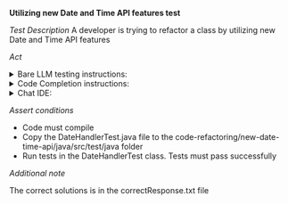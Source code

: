 **Utilizing new Date and Time API features test**

*Test Description*
A developer is trying to refactor a class by utilizing new Date and Time API features

*Act*

<details>
<summary>Bare LLM testing instructions:</summary>

- Open the prompt.txt file
- Copy a question located in the prompt.txt file to the chat window
- Submit the question
- Open the project code-refactoring/new-date-time-api/java
- Open the DateHandler class
- Change the class implementation to the suggested implementation
- Add all necessary imports

</details>
<details>
<summary>Code Completion instructions:</summary>

- Open the project code-bugfixing/new-date-time-api/java
- Open the DateHandler class
- Type at the end of the class:

```java
// Rewrite the above code to use the java.time package
```

- Press ENTER
- Accept a sequence of suggestions using the TAB and ENTER keys
- Change the class implementation to the suggested implementation

</details>

<details>
<summary>Chat IDE:</summary>

- Open the project code-refactoring/new-date-time-api/java
- Open the DateHandler class
- Type in the chat window:

> Rewrite the above code to use the java.time package

- Change the processPayment method to the suggested method
- Add all necessary imports

</details>

*Assert conditions*

- Code must compile
- Copy the DateHandlerTest.java file to the code-refactoring/new-date-time-api/java/src/test/java folder
- Run tests in the DateHandlerTest class. Tests must pass successfully

*Additional note*

The correct solutions is in the correctResponse.txt file
